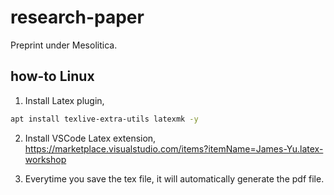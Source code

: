 # research-paper

Preprint under Mesolitica.

## how-to Linux

1. Install Latex plugin,

```bash
apt install texlive-extra-utils latexmk -y
```

2. Install VSCode Latex extension, https://marketplace.visualstudio.com/items?itemName=James-Yu.latex-workshop

3. Everytime you save the tex file, it will automatically generate the pdf file.